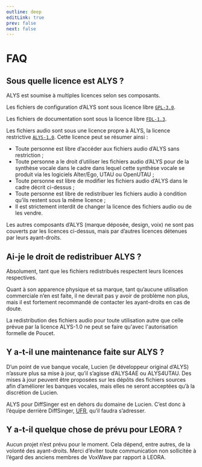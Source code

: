 ```yaml
---
outline: deep
editLink: true
prev: false
next: false
---
```


# FAQ

## Sous quelle licence est ALYS ?

ALYS est soumise à multiples licences selon ses composants.

Les fichiers de configuration d’ALYS sont sous licence libre
[`GPL-3.0`](https://www.gnu.org/licenses/gpl-3.0.fr.html).

Les fichiers de documentation sont sous la licence libre
[`FDL-1.3`](https://www.gnu.org/licenses/fdl-1.3.fr.html).

Les fichiers audio sont sous une licence propre à ALYS, la licence
restrictive [`ALYS-1.0`](/ALYS-1.0.md). Cette licence peut se résumer
ainsi :
- Toute personne est libre d’accéder aux fichiers audio d’ALYS sans
  restriction ;
- Toute personne a le droit d’utiliser les fichiers audio d’ALYS pour
  de la synthèse vocale dans le cadre dans lequel cette synthèse
  vocale se produit via les logiciels Alter/Ego, UTAU ou OpenUTAU ;
- Toute personne est libre de modifier les fichiers audio d’ALYS dans
  le cadre décrit ci-dessus ;
- Toute personne est libre de redistribuer les fichiers audio à
  condition qu’ils restent sous la même licence ;
- Il est strictement interdit de changer la licence des fichiers audio
  ou de les vendre.

Les autres composants d’ALYS (marque déposée, design, voix) ne sont
pas couverts par les licences ci-dessus, mais par d’autres licences
détenues par leurs ayant-droits.

## Ai-je le droit de redistribuer ALYS ?
Absolument, tant que les fichiers redistribués respectent leurs
licences respectives.

Quant à son apparence physique et sa marque, tant qu’aucune
utilisation commerciale n’en est faite, il ne devrait pas y avoir de
problème non plus, mais il est fortement recommandé de contacter les
ayant-droits en cas de doute.

La redistribution des fichiers audio pour toute utilisation autre que
celle prévue par la licence ALYS-1.0 ne peut se faire qu'avec
l'autorisation formelle de Poucet.

## Y a-t-il une maintenance faite sur ALYS ?

D’un point de vue banque vocale, Lucien (le développeur original
d’ALYS) n’assure plus sa mise à jour, qu’il s’agisse d’ALYS4AE ou
ALYS4UTAU. Des mises à jour peuvent être proposées sur les dépôts des
fichiers sources afin d’améliorer les banques vocales, mais elles ne
seront acceptées qu’à la discrétion de Lucien.

ALYS pour DiffSinger est en dehors du domaine de Lucien. C’est donc à
l’équipe derrière DiffSinger, [UFR](https://utaufrance.com/), qu’il
faudra s’adresser.

## Y a-t-il quelque chose de prévu pour LEORA ?

Aucun projet n’est prévu pour le moment. Cela dépend, entre autres, de
la volonté des ayant-droits. Merci d’éviter toute communication non
sollicitée à l’égard des anciens membres de VoxWave par rapport à
LEORA.
